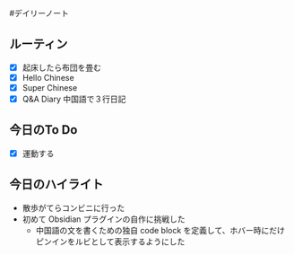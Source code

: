 #デイリーノート
## ルーティン
- [x] 起床したら布団を畳む
- [x] Hello Chinese
- [x] Super Chinese
- [x] Q&A Diary 中国語で３行日記
## 今日のTo Do
- [x] 運動する
## 今日のハイライト
- 散歩がてらコンビニに行った
- 初めて Obsidian プラグインの自作に挑戦した
	- 中国語の文を書くための独自 code block を定義して、ホバー時にだけピンインをルビとして表示するようにした

